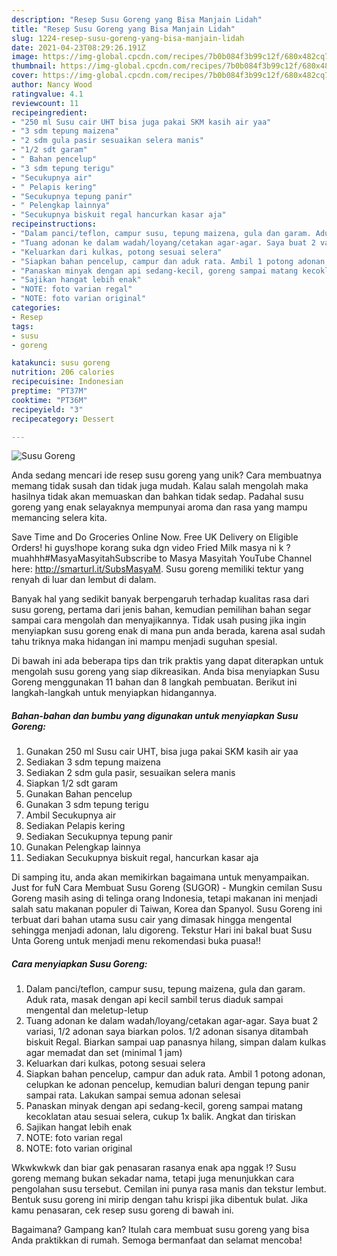```yaml
---
description: "Resep Susu Goreng yang Bisa Manjain Lidah"
title: "Resep Susu Goreng yang Bisa Manjain Lidah"
slug: 1224-resep-susu-goreng-yang-bisa-manjain-lidah
date: 2021-04-23T08:29:26.191Z
image: https://img-global.cpcdn.com/recipes/7b0b084f3b99c12f/680x482cq70/susu-goreng-foto-resep-utama.jpg
thumbnail: https://img-global.cpcdn.com/recipes/7b0b084f3b99c12f/680x482cq70/susu-goreng-foto-resep-utama.jpg
cover: https://img-global.cpcdn.com/recipes/7b0b084f3b99c12f/680x482cq70/susu-goreng-foto-resep-utama.jpg
author: Nancy Wood
ratingvalue: 4.1
reviewcount: 11
recipeingredient:
- "250 ml Susu cair UHT bisa juga pakai SKM kasih air yaa"
- "3 sdm tepung maizena"
- "2 sdm gula pasir sesuaikan selera manis"
- "1/2 sdt garam"
- " Bahan pencelup"
- "3 sdm tepung terigu"
- "Secukupnya air"
- " Pelapis kering"
- "Secukupnya tepung panir"
- " Pelengkap lainnya"
- "Secukupnya biskuit regal hancurkan kasar aja"
recipeinstructions:
- "Dalam panci/teflon, campur susu, tepung maizena, gula dan garam. Aduk rata, masak dengan api kecil sambil terus diaduk sampai mengental dan meletup-letup"
- "Tuang adonan ke dalam wadah/loyang/cetakan agar-agar. Saya buat 2 variasi, 1/2 adonan saya biarkan polos. 1/2 adonan sisanya ditambah biskuit Regal. Biarkan sampai uap panasnya hilang, simpan dalam kulkas agar memadat dan set (minimal 1 jam)"
- "Keluarkan dari kulkas, potong sesuai selera"
- "Siapkan bahan pencelup, campur dan aduk rata. Ambil 1 potong adonan, celupkan ke adonan pencelup, kemudian baluri dengan tepung panir sampai rata. Lakukan sampai semua adonan selesai"
- "Panaskan minyak dengan api sedang-kecil, goreng sampai matang kecoklatan atau sesuai selera, cukup 1x balik. Angkat dan tiriskan"
- "Sajikan hangat lebih enak"
- "NOTE: foto varian regal"
- "NOTE: foto varian original"
categories:
- Resep
tags:
- susu
- goreng

katakunci: susu goreng 
nutrition: 206 calories
recipecuisine: Indonesian
preptime: "PT37M"
cooktime: "PT36M"
recipeyield: "3"
recipecategory: Dessert

---
```



![Susu Goreng](https://img-global.cpcdn.com/recipes/7b0b084f3b99c12f/680x482cq70/susu-goreng-foto-resep-utama.jpg)

Anda sedang mencari ide resep susu goreng yang unik? Cara membuatnya memang tidak susah dan tidak juga mudah. Kalau salah mengolah maka hasilnya tidak akan memuaskan dan bahkan tidak sedap. Padahal susu goreng yang enak selayaknya mempunyai aroma dan rasa yang mampu memancing selera kita.

Save Time and Do Groceries Online Now. Free UK Delivery on Eligible Orders! hi guys!hope korang suka dgn video Fried Milk masya ni k ?muahhh#MasyaMasyitahSubscribe to Masya Masyitah YouTube Channel here: http://smarturl.it/SubsMasyaM. Susu goreng memiliki tektur yang renyah di luar dan lembut di dalam.

Banyak hal yang sedikit banyak berpengaruh terhadap kualitas rasa dari susu goreng, pertama dari jenis bahan, kemudian pemilihan bahan segar sampai cara mengolah dan menyajikannya. Tidak usah pusing jika ingin menyiapkan susu goreng enak di mana pun anda berada, karena asal sudah tahu triknya maka hidangan ini mampu menjadi suguhan spesial.


Di bawah ini ada beberapa tips dan trik praktis yang dapat diterapkan untuk mengolah susu goreng yang siap dikreasikan. Anda bisa menyiapkan Susu Goreng menggunakan 11 bahan dan 8 langkah pembuatan. Berikut ini langkah-langkah untuk menyiapkan hidangannya.

<!--inarticleads1-->

##### Bahan-bahan dan bumbu yang digunakan untuk menyiapkan Susu Goreng:

1. Gunakan 250 ml Susu cair UHT, bisa juga pakai SKM kasih air yaa
1. Sediakan 3 sdm tepung maizena
1. Sediakan 2 sdm gula pasir, sesuaikan selera manis
1. Siapkan 1/2 sdt garam
1. Gunakan  Bahan pencelup
1. Gunakan 3 sdm tepung terigu
1. Ambil Secukupnya air
1. Sediakan  Pelapis kering
1. Sediakan Secukupnya tepung panir
1. Gunakan  Pelengkap lainnya
1. Sediakan Secukupnya biskuit regal, hancurkan kasar aja


Di samping itu, anda akan memikirkan bagaimana untuk menyampaikan. Just for fuN Cara Membuat Susu Goreng (SUGOR) - Mungkin cemilan Susu Goreng masih asing di telinga orang Indonesia, tetapi makanan ini menjadi salah satu makanan populer di Taiwan, Korea dan Spanyol. Susu Goreng ini terbuat dari bahan utama susu cair yang dimasak hingga mengental sehingga menjadi adonan, lalu digoreng. Tekstur Hari ini bakal buat Susu Unta Goreng untuk menjadi menu rekomendasi buka puasa!! 

<!--inarticleads2-->

##### Cara menyiapkan Susu Goreng:

1. Dalam panci/teflon, campur susu, tepung maizena, gula dan garam. Aduk rata, masak dengan api kecil sambil terus diaduk sampai mengental dan meletup-letup
1. Tuang adonan ke dalam wadah/loyang/cetakan agar-agar. Saya buat 2 variasi, 1/2 adonan saya biarkan polos. 1/2 adonan sisanya ditambah biskuit Regal. Biarkan sampai uap panasnya hilang, simpan dalam kulkas agar memadat dan set (minimal 1 jam)
1. Keluarkan dari kulkas, potong sesuai selera
1. Siapkan bahan pencelup, campur dan aduk rata. Ambil 1 potong adonan, celupkan ke adonan pencelup, kemudian baluri dengan tepung panir sampai rata. Lakukan sampai semua adonan selesai
1. Panaskan minyak dengan api sedang-kecil, goreng sampai matang kecoklatan atau sesuai selera, cukup 1x balik. Angkat dan tiriskan
1. Sajikan hangat lebih enak
1. NOTE: foto varian regal
1. NOTE: foto varian original


Wkwkwkwk dan biar gak penasaran rasanya enak apa nggak !? Susu goreng memang bukan sekadar nama, tetapi juga menunjukkan cara pengolahan susu tersebut. Cemilan ini punya rasa manis dan tekstur lembut. Bentuk susu goreng ini mirip dengan tahu krispi jika dibentuk bulat. Jika kamu penasaran, cek resep susu goreng di bawah ini. 

Bagaimana? Gampang kan? Itulah cara membuat susu goreng yang bisa Anda praktikkan di rumah. Semoga bermanfaat dan selamat mencoba!
